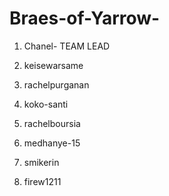 # Braes-of-Yarrow-

1. Chanel- TEAM LEAD 

2. keisewarsame

3. rachelpurganan

4. koko-santi

5. rachelboursia

6. medhanye-15

7. smikerin

8. firew1211 
